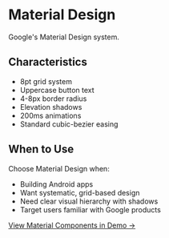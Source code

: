 # Material Design

Google's Material Design system.

## Characteristics

- 8pt grid system
- Uppercase button text
- 4-8px border radius
- Elevation shadows
- 200ms animations
- Standard cubic-bezier easing

## When to Use

Choose Material Design when:

- Building Android apps
- Want systematic, grid-based design
- Need clear visual hierarchy with shadows
- Target users familiar with Google products

[View Material Components in Demo →](https://aneka-ui-demo.vercel.app/material)
